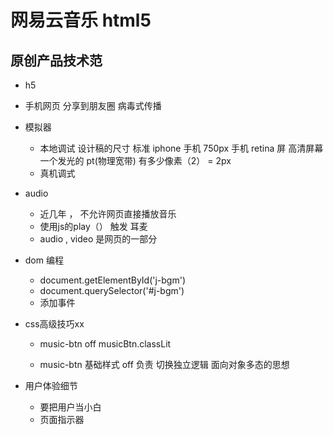 # 网易云音乐 html5

## 原创产品技术范

- h5
 - 手机网页 分享到朋友圈 病毒式传播
 - 模拟器
   - 本地调试
     设计稿的尺寸 标准  iphone 手机 750px
     手机 retina 屏 高清屏幕
     一个发光的 pt(物理宽带) 有多少像素（2） = 2px 
   - 真机调式

- audio 
  - 近几年 ， 不允许网页直接播放音乐
  - 使用js的play（） 触发 耳麦 
  - audio , video 是网页的一部分

 
- dom 编程
  - document.getElementById('j-bgm')
  - document.querySelector('#j-bgm')
  - 添加事件

- css高级技巧xx
  - music-btn off
    musicBtn.classLit

  - music-btn 基础样式 off 负责 切换独立逻辑
    面向对象多态的思想

- 用户体验细节
  - 要把用户当小白
  - 页面指示器